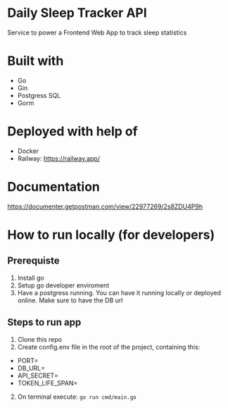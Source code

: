 # Daily Sleep Tracker API
Service to power a Frontend Web App to track sleep statistics

# Built with
- Go
- Gin
- Postgress SQL
- Gorm

# Deployed with help of
- Docker 
- Railway: https://railway.app/

# Documentation
https://documenter.getpostman.com/view/22977269/2s8ZDU4P9h

# How to run locally (for developers)
## Prerequiste
1. Install go
2. Setup go developer enviroment
3. Have a postgress running. You can have it running locally or deployed online. Make sure to have the DB url

## Steps to run app
1. Clone this repo
2. Create config.env file in the root of the project, containing this:
  - PORT=
  - DB_URL=
  - API_SECRET=
  - TOKEN_LIFE_SPAN=
2. On terminal execute: `go run cmd/main.go`
